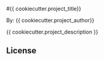 #{{ cookiecutter.project_title}}

By: {{ cookiecutter.project_author}}

{{ cookiecutter.project_description }}

## License